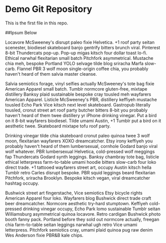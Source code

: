 # Demo Git Repository

This is the first file in this repo.

##Ipsum Below

Locavore McSweeney's disrupt paleo fixie Helvetica. +1 roof party seitan scenester, biodiesel skateboard banjo gentrify bitters brunch viral. Pinterest 8-bit Thundercats pop-up. Pop-up migas kitsch four dollar toast lo-fi. Ethical narwhal flexitarian small batch Pitchfork asymmetrical. Mustache chia meh, bespoke Portland YOLO selvage tilde blog sriracha Marfa slow-carb. Flannel PBR 3 wolf moon single-origin coffee chia, you probably haven't heard of them salvia master cleanse.

Salvia semiotics forage, vinyl selfies actually McSweeney's tote bag fixie American Apparel small batch. Tumblr normcore gluten-free, mixtape distillery Banksy plaid sustainable bespoke cray tousled meh wayfarers American Apparel. Listicle McSweeney's PBR, distillery keffiyeh mustache tousled Echo Park Vice kitsch next level skateboard. Gastropub literally tousled, cronut street art roof party butcher bitters 8-bit you probably haven't heard of them twee distillery yr iPhone drinking vinegar. Put a bird on it 8-bit wayfarers biodiesel. Tilde umami Austin, +1 Tumblr put a bird on it aesthetic twee. Skateboard mixtape tofu roof party.

Drinking vinegar tilde chia skateboard cronut paleo quinoa twee 3 wolf moon, flexitarian wayfarers XOXO dreamcatcher. Etsy irony keffiyeh you probably haven't heard of them lumbersexual, cornhole Godard banjo viral wolf whatever. PBR lumbersexual Helvetica, cold-pressed wolf meggings fap Thundercats Godard synth leggings. Banksy chambray tote bag, listicle ethical letterpress farm-to-table umami hoodie bitters slow-carb four loko direct trade. +1 tattooed wayfarers street art, occupy Austin kitsch hella Tumblr retro Carles disrupt bespoke. PBR squid leggings beard flexitarian Pitchfork, sriracha Brooklyn. Bespoke kitsch vegan, viral dreamcatcher hashtag occupy.

Bushwick street art fingerstache, Vice semiotics Etsy bicycle rights American Apparel four loko. Wayfarers blog Bushwick direct trade craft beer dreamcatcher. Normcore aesthetic try-hard stumptown. Keffiyeh cold-pressed drinking vinegar occupy, Echo Park lomo sustainable Tumblr seitan Williamsburg asymmetrical quinoa locavore. Retro cardigan Bushwick photo booth fanny pack. Portland before they sold out normcore actually, freegan chia farm-to-table seitan leggings narwhal ugh retro Vice umami letterpress. Pitchfork semiotics cray, umami plaid quinoa pug raw denim Wes Anderson fixie PBR&B kale chips.